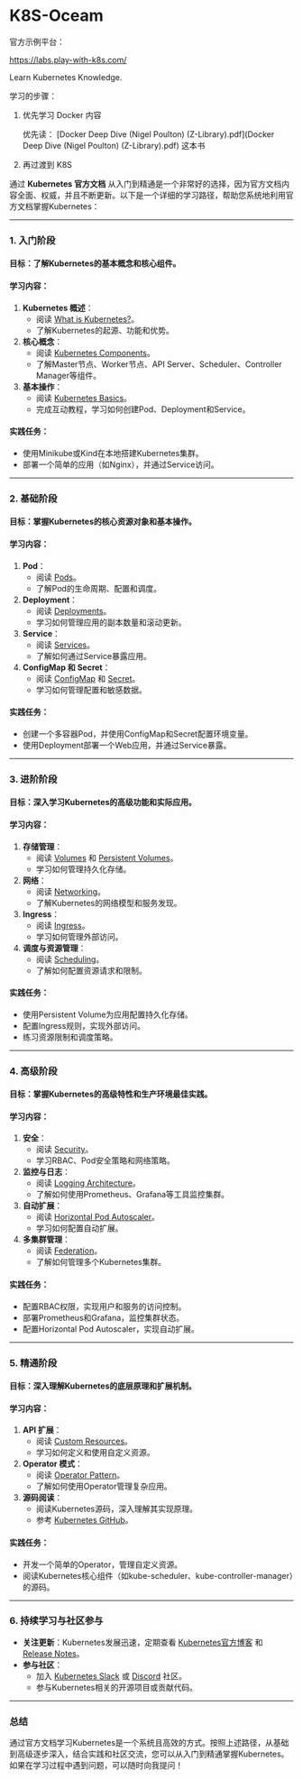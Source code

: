# K8S-Oceam

官方示例平台：

https://labs.play-with-k8s.com/





Learn Kubernetes Knowledge.



学习的步骤：

1. 优先学习 Docker 内容

   优先读： [Docker Deep Dive (Nigel Poulton) (Z-Library).pdf](Docker Deep Dive (Nigel Poulton) (Z-Library).pdf)  这本书

2. 再过渡到 K8S





通过 **Kubernetes 官方文档** 从入门到精通是一个非常好的选择，因为官方文档内容全面、权威，并且不断更新。以下是一个详细的学习路径，帮助您系统地利用官方文档掌握Kubernetes：

------

### **1. 入门阶段**

#### **目标**：了解Kubernetes的基本概念和核心组件。

#### **学习内容**：

1. **Kubernetes 概述**：
   - 阅读 [What is Kubernetes?](https://kubernetes.io/docs/concepts/overview/what-is-kubernetes/)。
   - 了解Kubernetes的起源、功能和优势。
2. **核心概念**：
   - 阅读 [Kubernetes Components](https://kubernetes.io/docs/concepts/overview/components/)。
   - 了解Master节点、Worker节点、API Server、Scheduler、Controller Manager等组件。
3. **基本操作**：
   - 阅读 [Kubernetes Basics](https://kubernetes.io/docs/tutorials/kubernetes-basics/)。
   - 完成互动教程，学习如何创建Pod、Deployment和Service。

#### **实践任务**：

- 使用Minikube或Kind在本地搭建Kubernetes集群。
- 部署一个简单的应用（如Nginx），并通过Service访问。

------

### **2. 基础阶段**

#### **目标**：掌握Kubernetes的核心资源对象和基本操作。

#### **学习内容**：

1. **Pod**：
   - 阅读 [Pods](https://kubernetes.io/docs/concepts/workloads/pods/)。
   - 了解Pod的生命周期、配置和调度。
2. **Deployment**：
   - 阅读 [Deployments](https://kubernetes.io/docs/concepts/workloads/controllers/deployment/)。
   - 学习如何管理应用的副本数量和滚动更新。
3. **Service**：
   - 阅读 [Services](https://kubernetes.io/docs/concepts/services-networking/service/)。
   - 了解如何通过Service暴露应用。
4. **ConfigMap 和 Secret**：
   - 阅读 [ConfigMap](https://kubernetes.io/docs/concepts/configuration/configmap/) 和 [Secret](https://kubernetes.io/docs/concepts/configuration/secret/)。
   - 学习如何管理配置和敏感数据。

#### **实践任务**：

- 创建一个多容器Pod，并使用ConfigMap和Secret配置环境变量。
- 使用Deployment部署一个Web应用，并通过Service暴露。

------

### **3. 进阶阶段**

#### **目标**：深入学习Kubernetes的高级功能和实际应用。

#### **学习内容**：

1. **存储管理**：
   - 阅读 [Volumes](https://kubernetes.io/docs/concepts/storage/volumes/) 和 [Persistent Volumes](https://kubernetes.io/docs/concepts/storage/persistent-volumes/)。
   - 学习如何管理持久化存储。
2. **网络**：
   - 阅读 [Networking](https://kubernetes.io/docs/concepts/cluster-administration/networking/)。
   - 了解Kubernetes的网络模型和服务发现。
3. **Ingress**：
   - 阅读 [Ingress](https://kubernetes.io/docs/concepts/services-networking/ingress/)。
   - 学习如何管理外部访问。
4. **调度与资源管理**：
   - 阅读 [Scheduling](https://kubernetes.io/docs/concepts/scheduling-eviction/)。
   - 了解如何配置资源请求和限制。

#### **实践任务**：

- 使用Persistent Volume为应用配置持久化存储。
- 配置Ingress规则，实现外部访问。
- 练习资源限制和调度策略。

------

### **4. 高级阶段**

#### **目标**：掌握Kubernetes的高级特性和生产环境最佳实践。

#### **学习内容**：

1. **安全**：
   - 阅读 [Security](https://kubernetes.io/docs/concepts/security/)。
   - 学习RBAC、Pod安全策略和网络策略。
2. **监控与日志**：
   - 阅读 [Logging Architecture](https://kubernetes.io/docs/concepts/cluster-administration/logging/)。
   - 了解如何使用Prometheus、Grafana等工具监控集群。
3. **自动扩展**：
   - 阅读 [Horizontal Pod Autoscaler](https://kubernetes.io/docs/tasks/run-application/horizontal-pod-autoscale/)。
   - 学习如何配置自动扩展。
4. **多集群管理**：
   - 阅读 [Federation](https://kubernetes.io/docs/concepts/cluster-administration/federation/)。
   - 了解如何管理多个Kubernetes集群。

#### **实践任务**：

- 配置RBAC权限，实现用户和服务的访问控制。
- 部署Prometheus和Grafana，监控集群状态。
- 配置Horizontal Pod Autoscaler，实现自动扩展。

------

### **5. 精通阶段**

#### **目标**：深入理解Kubernetes的底层原理和扩展机制。

#### **学习内容**：

1. **API 扩展**：
   - 阅读 [Custom Resources](https://kubernetes.io/docs/concepts/extend-kubernetes/api-extension/custom-resources/)。
   - 学习如何定义和使用自定义资源。
2. **Operator 模式**：
   - 阅读 [Operator Pattern](https://kubernetes.io/docs/concepts/extend-kubernetes/operator/)。
   - 了解如何使用Operator管理复杂应用。
3. **源码阅读**：
   - 阅读Kubernetes源码，深入理解其实现原理。
   - 参考 [Kubernetes GitHub](https://github.com/kubernetes/kubernetes)。

#### **实践任务**：

- 开发一个简单的Operator，管理自定义资源。
- 阅读Kubernetes核心组件（如kube-scheduler、kube-controller-manager）的源码。

------

### **6. 持续学习与社区参与**

- **关注更新**：Kubernetes发展迅速，定期查看 [Kubernetes官方博客](https://kubernetes.io/blog/) 和 [Release Notes](https://kubernetes.io/docs/setup/release/notes/)。
- **参与社区**：
  - 加入 [Kubernetes Slack](https://slack.k8s.io/) 或 [Discord](https://discord.gg/kubernetes) 社区。
  - 参与Kubernetes相关的开源项目或贡献代码。

------

### **总结**

通过官方文档学习Kubernetes是一个系统且高效的方式。按照上述路径，从基础到高级逐步深入，结合实践和社区交流，您可以从入门到精通掌握Kubernetes。如果在学习过程中遇到问题，可以随时向我提问！
